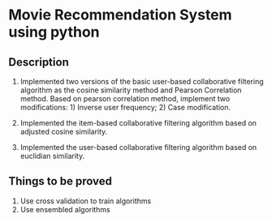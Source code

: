 # Movie Recommendation System using python

## Description
1. Implemented two versions of the basic user-based collaborative filtering algorithm as the cosine similarity method and Pearson Correlation method. Based on pearson correlation method, implement two modifications: 1) Inverse user frequency; 2) Case modification.

2. Implemented the item-based collaborative filtering algorithm based on adjusted cosine similarity.

3. Implemented the user-based collaborative filtering algorithm based on euclidian similarity.

## Things to be proved
1. Use cross validation to train algorithms
2. Use ensembled algorithms

